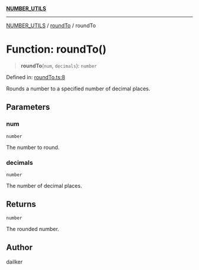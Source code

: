 [**NUMBER_UTILS**](../../README.md)

***

[NUMBER_UTILS](../../README.md) / [roundTo](../README.md) / roundTo

# Function: roundTo()

> **roundTo**(`num`, `decimals`): `number`

Defined in: [roundTo.ts:8](https://github.com/dailker/everyutil/blob/a38b917744ea3f7e26fe7f9c999b904bd0535dcb/src/number/roundTo.ts#L8)

Rounds a number to a specified number of decimal places.

## Parameters

### num

`number`

The number to round.

### decimals

`number`

The number of decimal places.

## Returns

`number`

The rounded number.

## Author

dailker
